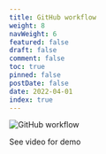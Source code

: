 ```yaml
---
title: GitHub workflow
weight: 8
navWeight: 6
featured: false
draft: false
comment: false
toc: true
pinned: false
postDate: false
date: 2022-04-01
index: true
---
```

<!-- markdownlint-disable MD041 -->
![GitHub workflow][01]

See video for demo

<!-- link references -->
[01]: ./images/contributedocs/slide08.png
